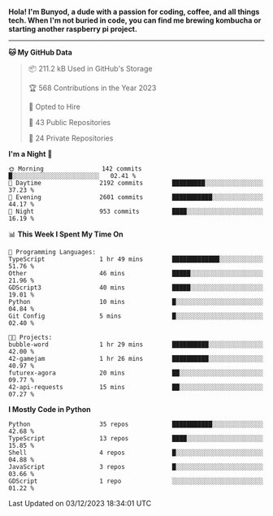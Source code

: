 <p>
<b>Hola! I'm Bunyod, a dude with a passion for coding, coffee, and all things tech. When I'm not buried in code, you can find me brewing kombucha or starting another raspberry pi project.</b>
</p>

---

<!--START_SECTION:waka-->
**🐱 My GitHub Data** 

> 📦 211.2 kB Used in GitHub's Storage 
 > 
> 🏆 568 Contributions in the Year 2023
 > 
> 💼 Opted to Hire
 > 
> 📜 43 Public Repositories 
 > 
> 🔑 24 Private Repositories 
 > 
**I'm a Night 🦉** 

```text
🌞 Morning                142 commits         █░░░░░░░░░░░░░░░░░░░░░░░░   02.41 % 
🌆 Daytime                2192 commits        █████████░░░░░░░░░░░░░░░░   37.23 % 
🌃 Evening                2601 commits        ███████████░░░░░░░░░░░░░░   44.17 % 
🌙 Night                  953 commits         ████░░░░░░░░░░░░░░░░░░░░░   16.19 % 
```


📊 **This Week I Spent My Time On** 

```text
💬 Programming Languages: 
TypeScript               1 hr 49 mins        █████████████░░░░░░░░░░░░   51.76 % 
Other                    46 mins             █████░░░░░░░░░░░░░░░░░░░░   21.96 % 
GDScript3                40 mins             █████░░░░░░░░░░░░░░░░░░░░   19.01 % 
Python                   10 mins             █░░░░░░░░░░░░░░░░░░░░░░░░   04.84 % 
Git Config               5 mins              █░░░░░░░░░░░░░░░░░░░░░░░░   02.40 % 

🐱‍💻 Projects: 
bubble-word              1 hr 29 mins        ██████████░░░░░░░░░░░░░░░   42.00 % 
42-gamejam               1 hr 26 mins        ██████████░░░░░░░░░░░░░░░   40.97 % 
futurex-agora            20 mins             ██░░░░░░░░░░░░░░░░░░░░░░░   09.77 % 
42-api-requests          15 mins             ██░░░░░░░░░░░░░░░░░░░░░░░   07.27 % 
```

**I Mostly Code in Python** 

```text
Python                   35 repos            ███████████░░░░░░░░░░░░░░   42.68 % 
TypeScript               13 repos            ████░░░░░░░░░░░░░░░░░░░░░   15.85 % 
Shell                    4 repos             █░░░░░░░░░░░░░░░░░░░░░░░░   04.88 % 
JavaScript               3 repos             █░░░░░░░░░░░░░░░░░░░░░░░░   03.66 % 
GDScript                 1 repo              ░░░░░░░░░░░░░░░░░░░░░░░░░   01.22 % 
```




 Last Updated on 03/12/2023 18:34:01 UTC
<!--END_SECTION:waka-->
